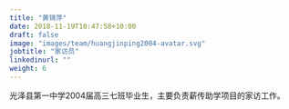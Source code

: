 ```yaml
---
title: "黄锦萍"
date: 2018-11-19T10:47:58+10:00
draft: false
image: "images/team/huangjinping2004-avatar.svg"
jobtitle: "家访员"
linkedinurl: ""
weight: 6
---
```


光泽县第一中学2004届高三七班毕业生，主要负责薪传助学项目的家访工作。

